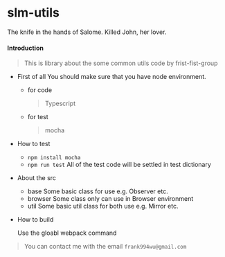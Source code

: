 # slm-utils
The knife in the hands of Salome. Killed John, her lover.


#### Introduction
> This is library about the some common utils code by frist-fist-group

- First of all
  You should make sure that you have node environment.
  - for code
    > Typescript
  - for test
    > mocha

- How to test
  - `npm install mocha`
  - `npm run test`
  All of the test code will be settled in test dictionary

- About the src
  - base
    Some basic class for use e.g. Observer etc.
  - browser
    Some class only can use in Browser environment
  - util
    Some basic util class for both use e.g. Mirror etc.
- How to build
  
  Use the gloabl webpack command

> You can contact me with the email `frank994wu@gmail.com`

